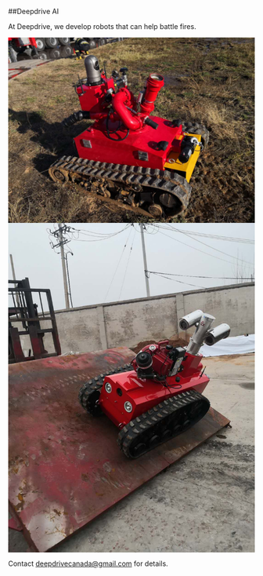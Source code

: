 ##Deepdrive AI

At Deepdrive, we develop robots that can help battle fires. 
<div align="center">
<img align="center" src="image1.jpeg" alt="hi" class="inline"/>
</div>

<div align="center">
<img align="center" src="image5.jpeg" alt="hi" class="inline"/>
</div>

Contact deepdrivecanada@gmail.com for details. 

